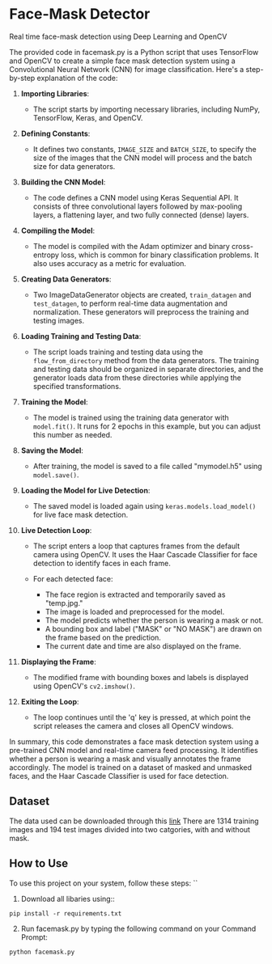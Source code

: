 # Face-Mask Detector
Real time face-mask detection using Deep Learning and OpenCV

The provided code in facemask.py is a Python script that uses TensorFlow and OpenCV to create a simple face mask detection system using a Convolutional Neural Network (CNN) for image classification. Here's a step-by-step explanation of the code:

1. **Importing Libraries**:

    - The script starts by importing necessary libraries, including NumPy, TensorFlow, Keras, and OpenCV.

2. **Defining Constants**:

    - It defines two constants, `IMAGE_SIZE` and `BATCH_SIZE`, to specify the size of the images that the CNN model will process and the batch size for data generators.

3. **Building the CNN Model**:

    - The code defines a CNN model using Keras Sequential API. It consists of three convolutional layers followed by max-pooling layers, a flattening layer, and two fully connected (dense) layers.
    
4. **Compiling the Model**:

    - The model is compiled with the Adam optimizer and binary cross-entropy loss, which is common for binary classification problems. It also uses accuracy as a metric for evaluation.

5. **Creating Data Generators**:

    - Two ImageDataGenerator objects are created, `train_datagen` and `test_datagen`, to perform real-time data augmentation and normalization. These generators will preprocess the training and testing images.

6. **Loading Training and Testing Data**:

    - The script loads training and testing data using the `flow_from_directory` method from the data generators. The training and testing data should be organized in separate directories, and the generator loads data from these directories while applying the specified transformations.

7. **Training the Model**:

    - The model is trained using the training data generator with `model.fit()`. It runs for 2 epochs in this example, but you can adjust this number as needed.

8. **Saving the Model**:

    - After training, the model is saved to a file called "mymodel.h5" using `model.save()`.

9. **Loading the Model for Live Detection**:

    - The saved model is loaded again using `keras.models.load_model()` for live face mask detection.

10. **Live Detection Loop**:

    - The script enters a loop that captures frames from the default camera using OpenCV. It uses the Haar Cascade Classifier for face detection to identify faces in each frame.

    - For each detected face:
        - The face region is extracted and temporarily saved as "temp.jpg."
        - The image is loaded and preprocessed for the model.
        - The model predicts whether the person is wearing a mask or not.
        - A bounding box and label ("MASK" or "NO MASK") are drawn on the frame based on the prediction.
        - The current date and time are also displayed on the frame.

11. **Displaying the Frame**:

    - The modified frame with bounding boxes and labels is displayed using OpenCV's `cv2.imshow()`.

12. **Exiting the Loop**:

    - The loop continues until the 'q' key is pressed, at which point the script releases the camera and closes all OpenCV windows.

In summary, this code demonstrates a face mask detection system using a pre-trained CNN model and real-time camera feed processing. It identifies whether a person is wearing a mask and visually annotates the frame accordingly. The model is trained on a dataset of masked and unmasked faces, and the Haar Cascade Classifier is used for face detection.

## Dataset

The data used can be downloaded through this [link](https://data-flair.training/blogs/download-face-mask-data/)  There are 1314 training images and 194 test images divided into two catgories, with and without mask.

## How to Use

To use this project on your system, follow these steps:
``

1. Download all libaries using::
```
pip install -r requirements.txt
```

2. Run facemask.py by typing the following command on your Command Prompt:
```
python facemask.py
```



